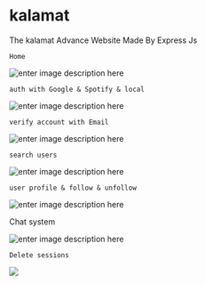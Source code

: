 # kalamat
 The kalamat Advance Website Made By Express Js

    Home

![enter image description here](https://i.imgur.com/jIncrtb.png)


    auth with Google & Spotify & local

![enter image description here](https://i.imgur.com/P4kmx3V.png)

    verify account with Email

![enter image description here](https://i.imgur.com/pSl9Fcb.png)

    search users

![enter image description here](https://i.imgur.com/TSH8Y0E.png)

    user profile & follow & unfollow

![enter image description here](https://i.imgur.com/EiEG6RQ.png)

   Chat system

![enter image description here](https://i.imgur.com/ASjXclj.png)


    Delete sessions

![](https://i.imgur.com/WWpfAZB.png)





